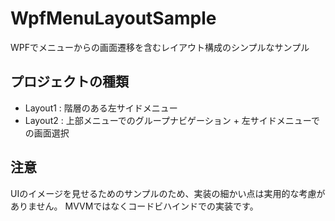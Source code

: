 # WpfMenuLayoutSample

WPFでメニューからの画面遷移を含むレイアウト構成のシンプルなサンプル

## プロジェクトの種類

* Layout1 : 階層のある左サイドメニュー
* Layout2 : 上部メニューでのグループナビゲーション + 左サイドメニューでの画面選択

## 注意

UIのイメージを見せるためのサンプルのため、実装の細かい点は実用的な考慮がありません。
MVVMではなくコードビハインドでの実装です。
